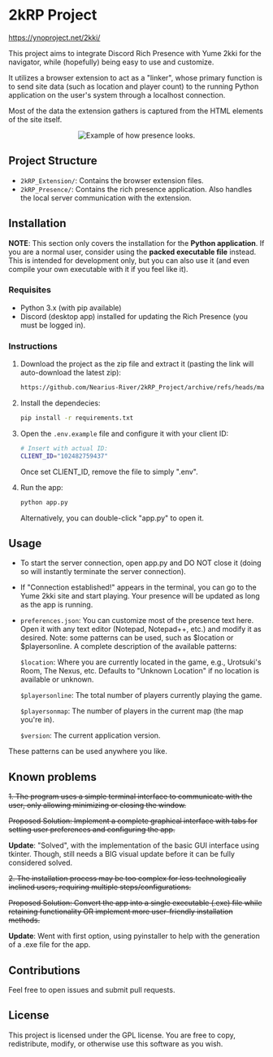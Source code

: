 # 2kRP Project

https://ynoproject.net/2kki/

This project aims to integrate Discord Rich Presence with Yume 2kki for the navigator, while (hopefully) being easy to use and customize.

It utilizes a browser extension to act as a "linker", whose primary function is to send site data (such as location and player count) to the running Python application on the user's system through a localhost connection.

Most of the data the extension gathers is captured from the HTML elements of the site itself.

<div align="center">
    <img src="https://github.com/Nearius-River/2kRP_Project/assets/49107257/d3bdd888-5fb3-43d9-9bba-56c5f0c266f7" alt="Example of how presence looks.">
</div>

## Project Structure

- `2kRP_Extension/`: Contains the browser extension files.
- `2kRP_Presence/`: Contains the rich presence application. Also handles the local server communication with the extension.

## Installation

**NOTE**: This section only covers the installation for the **Python application**. If you are a normal user, consider using the **packed executable file** instead. This is intended for development only, but you can also use it (and even compile your own executable with it if you feel like it).

### Requisites

- Python 3.x (with pip available)
- Discord (desktop app) installed for updating the Rich Presence (you must be logged in).

### Instructions

1. Download the project as the zip file and extract it (pasting the link will auto-download the latest zip):

    ```sh
    https://github.com/Nearius-River/2kRP_Project/archive/refs/heads/master.zip
    ```

2. Install the dependecies:

    ```sh
    pip install -r requirements.txt
    ```

3. Open the `.env.example` file and configure it with your client ID:

    ```sh
    # Insert with actual ID:
    CLIENT_ID="102482759437"
    ```

    Once set CLIENT_ID, remove the file to simply ".env".

4. Run the app:

    ```sh
    python app.py
    ```

    Alternatively, you can double-click "app.py" to open it.

## Usage

- To start the server connection, open app.py and DO NOT close it (doing so will instantly terminate the server connection).
- If "Connection established!" appears in the terminal, you can go to the Yume 2kki site and start playing. Your presence will be updated as long as the app is running.
- `preferences.json`: You can customize most of the presence text here. Open it with any text editor (Notepad, Notepad++, etc.) and modify it as desired. Note: some patterns can be used, such as $location or $playersonline. A complete description of the available patterns:

    `$location`: Where you are currently located in the game, e.g., Urotsuki's Room, The Nexus, etc. Defaults to "Unknown Location" if no location is available or unknown.

    `$playersonline`: The total number of players currently playing the game.

    `$playersonmap`: The number of players in the current map (the map you're in).

    `$version`: The current application version.

These patterns can be used anywhere you like.

## Known problems

~~1. The program uses a simple terminal interface to communicate with the user, only allowing minimizing or closing the window.~~

~~Proposed Solution: Implement a complete graphical interface with tabs for setting user preferences and configuring the app.~~

**Update**: "Solved", with the implementation of the basic GUI interface using tkinter. Though, still needs a BIG visual update before it can be fully considered solved.

~~2. The installation process may be too complex for less technologically inclined users, requiring multiple steps/configurations.~~

~~Proposed Solution: Convert the app into a single executable (.exe) file while retaining functionality OR implement more user-friendly installation methods.~~

**Update**: Went with first option, using pyinstaller to help with the generation of a .exe file for the app.

## Contributions

Feel free to open issues and submit pull requests.

## License

This project is licensed under the GPL license. You are free to copy, redistribute, modify, or otherwise use this software as you wish.